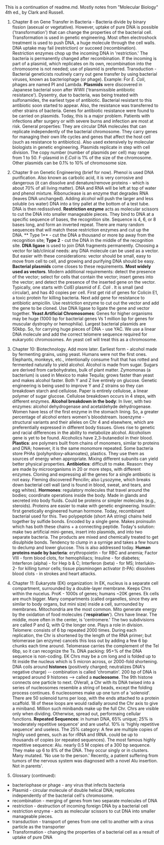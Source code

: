 This is a continuation of readme.md. Mostly notes from "Molecular Biology" 4th ed., by Clark and Russell.
1. Chapter 8 on Gene Transfer in Bacteria - Bacteria divide by binary fission (asexual or vegetative). However, uptake of pure DNA
is possible ('transformation') that can change the properties of the bacterial cell. Transformation is used in genetic engineering.
Most often electroshock treatment is used to push DNA, a huge molecule through the cell walls. DNA uptake may fail (restriction) or 
succeed (recombination). Restriction enzymes chop up the incoming DNA in 'restriction.' The bacteria is permanently changed after 
recombination. If the incoming is part of a plasmid, which replicates on its own, recombination into the chromosome is not needed; 
use of plasmid is preferred. Transduction - Bacterial geneticists routinely carry out gene transfer by using bacterial viruses, known as bacteriophage (or phage). Example: For *E. Coli*, phages are named PI and Lambda. **Plasmids** were discovered in Japanese bacterial soon after WWII ('transmissible antibiotic resistance'). Dysentry, due to bacteria, was being treated with sulfonamides, the earliest type of antibiotic. Bacterial resistant to this antibiotic soon started to appear. Also, the resistance was transferred to other strains of bacteria. Genes for antibiotic resistance were found to be carried on plasmids. Today, this is a major problem. Patients with infections after surgery or with severe burns and infection are most at risk. General properties: They are circular DNA molecules that can replicate independently of the bacterial chromosome. They carry genes for managing their own life cycles and genes that affect the host cell (such as resistance to antibiotics). Also used extensively by molecular biologists in genetic engineering. Plasmids replicate in step with cell division. The copy number (number of plasmids per cell) may range from 1 to 50. F-plasmid in *E.Coli* is 1% of the size of the chromosome. Other plasmids can be 0.1% to 10% of chromosome size. 
2. Chapter 9 on Genetic Engineering (brief for now). Phenol is used DNA purification. Also known as carbolic acid, it is very corrosive and dangerous (it can dissolve and denature/remove proteins - which is about 70% of all living matter). DNA and RNA will be left at top of water and phenol mixture. Ribonuclease is an enzyme that degrades RNA (leaves DNA unchanged). Adding alcohol will push the larger and less soluble (vs water) DNA into a tiny pallet at the bottom of a test tube. DNA is then redissolved. **Restriction enzyme** acts as molecular scissors to cut the DNA into smaller manageable pieces. They bind to DNA at a specific sequence of bases, the recognition site. Sequence is 4, 6, or 8 bases long, and form an inverted repeat. There are many random sequences that will match these restriction enzymes and cut up the DNA. ** Type 1** - cut the DNA a thousand or more bp away from the recognition site; **Type 2** - cut the DNA in the middle of the recognition site. **DNA ligase** is used to join DNA fragments permanently. Choosing a vector for lab/clinical needs: any DNA molecule can be used as a vector. But easier with these considerations: vector should be small, easy to move from cell to cell, and growing and purifying DNA should be easy. **Bacterial plasmids** come closes to these requirements. **Most widely used as vectors**. Modern additional requirements: detect the presence of the vector; select for cells that contain the vector; insert genes into the vector; and detect the presence of the inserted gene on the vector. Typically, one starts with ColEI plasmid of *E. Coli* . It is small (and circular), and has 40 copies per cell. First get rid of genes for Colicin E1, a toxic protein for killing bacteria. Next add gene for resistance to antibiotic ampicilin. Use restriction enzyme to cut out the vector and add the gene to be cloned. Use DNA ligase to ligate the gene and vector together. **Yeast Artificial Chromosomes**: Genes for higher organisms may be huge (1000 bp for bacterial genes Vs 1 million bp for genes for muscular dystrophy or hemophilia). Largest bacterial plasmids are 50kbp. So, for carrying huge pieces of DNA - use YAC. We use a linear DNA molecule and add the correct telomere sequence required for eukaryotic chromosomes. An yeast cell will treat this as a chromosome. 
3. Chapter 10: Biotechnology. Add more later. Earliest form - alcohol made by fermenting grains, using yeast. Humans were not the first ones. Elephants, monkeys, etc., intentionally consume fruit that has rotted and fermented naturally to yield alcohol. Alcohol is made from sugar. Sugars are  derived from carbohydrates, bulk of plant matter. Zymomonas (a bacterium) is used in Mexico to make Tequila; grows faster than yeast and makes alcohol faster. Both Y and Z live entirely on glucose. Genetic engineering is being used to improve Y and Z strains so they can breakdown starch and cellulose. Paper is entirely cellulose, a linear polymer of sugar glucose. Cellulose breakdown occurs in 4 steps, with different enzymes. **Alcohol breakdown in the body**: In liver, with two enzymes: alcohol dehydrogenase and acetaldehyde dehydrogenase. Women have less of the first enzyme in the stomach lining. So, a greater percentage of alcohol enters women's bloodstream. Isoenzyme - structural variants and their alleles on Chr 4 and elsewhere, which are preferentially expressed in different body tissues. Gives rise to genetic and racial differences in the ability to metabolize alcohol. Alcoholism gene is yet to be found. Alcoholics have 2,3-butanediol in their blood. **Plastics**: are polymers built from chains of monomers, similar to proteins and DNA; however, it is the same monomore repeated. Some bacteria store PHAs (polyhyrdoxy-alkanoates), plastics. They use them as sources of energy when appropriate. Mixing different subunits can yield better physical properties. **Antibiotics**: difficult to make. Reason: they are made by microorganisms in 20 or more steps, with different enzymes. Cloning and expressing all the genes for a single antibiotic is not easy. Fleming discovered Pencilin; also Lysozyme, which breaks down bacterial cell wall (and is found in blood, sweat, and tears, and egg whites). **Hormones**: regulatory molecules that travel around the bodies; coordinate operations inside the body. Made in glands and secreted into body fluids. Could be proteins or simpler molecules (e.g., steroids). Proteins are easier to make with genetic engineering. Insulin: first genetically engineered human hormone. Today, recombinant bacterial used for this. Two polypeptide (short AA string) chains held together by sulfide bonds. Encoded by a single gene. Makes proinsulin which has both these chains + a connecting peptide. Today's solution: make two artificial mini-genes, insert into plasmids, and into two separate bacteria. The products are mixed and chemically treated to get disulphide bonds. Tendency to clump in a syrnige and takes a few hours to declump and lower glucose. This is also addressed today. **Human proteins made by bacteria**: erythropoietin - for RBC and anemia; Factor VIII - form blood clots, for hemophiliacs; Insuline - for diabetes; Interferon (alpha) - for Hep b & C; Interferon (beta) - for MS; Interlukin-2- for killing tumor cells; tissue plasminogen activator (t-PA): dissolves blood clots - in strokes and heart attacks. 
4. Chapter 11: Eukaryote (EK) organization: In EK, nucleus is a separate cell compartment, surrounded by a double-layer membrane. Keeps Chrs within the nucelus. ProK - 1000s of genes; humans ~20K genes. Ek cells are much bigger. Many compartments (called organelles, since they are similar to body organs, but mini size) inside a cell, surrounded by membranes. Mitochondria are the most common. Mito generate energy by the oxidation of food molecules ('**respiration**'). Chrs have linear. The middle, more often in the center, is 'centromere.' The two subdivisions are called P and Q, with Q the longer one. Plays a role in division. Telomere: consists of 6 bp repeated 2000 times. During each replication, the Chr is shortened by the length of the RNA primer; but telomerase (an enzyme) cancels this loss out by adding a few 6 bp chunks each time around. Telomerase carries the complement of the Tel 6bp, so it can recognize the Ts. DNA packing: 95+% of the DNA sequence is non-coding. EK Chrs may be a cm long and is folded up to fit inside the nucleus which is 5 micron across, or 2000-fold shortening. DNA coils around **histones** (positively charged; neutralizes DNA's negative charge) -- combination is called 'chromatin'. 200 bp of DNA is wrapped around 9 histones --> called a **nucleosome**. The 9th histone connects one particle to next. OVerall, a Chr with its DNA twised into a series of nucleosomes resemble a string of beads, except the folding process continues. 6 nucleosomes make up one turn of a 'solenoid'. There are 50 solenoid turns per loop, with the ends attached to a protein scaffold. 18 of these loops are would radially around the Chr axis to give a miniband. Million such minibands make up the full Chr. Chrs are visible only when dividing. Otherwise, spread out, performaing cellular functions. **Repeated Sequences**: in human DNA, 65% unique; 25% is 'moderately repetitive sequence' and are useful. 10% is 'highly repetitive sequence' and useless. The 25% category: A few are multiple copies of highly used genes, such as for rRNA and tRNA. could be up to thousands of copies (or repeated sequences). The most famous highly repetitive sequence: Alu. nearly 0.5 M copies of a 300 bp sequence. They make up 6 to 8% of the DNA. They occur singly or in clusters. Many mutated. 'No use to the person.' Recently, a patient suffering from tumors of the nervous system was diagnosed with a novel Alu insertion. Not in parents'. 


12.  Glossary (continued): 
* bacteriophase or phage - any virus that infects bacteria
* Plasmid - circular molecule of double helical DNA; replicates independently of the bacterial cell's chromosome. 
* recombination - merging of genes from two separate molecules of DNA
* restriction - destruction of incoming foreign DNA by a bacterial cell
* restriction enzyme - acts as molecular scissors to cut DNA into smaller manageable pieces. 
* transduction - transport of genes from one cell to another with a virus particle as the transporter
* Transformation - changing the properties of a bacterial cell as a result of uptake of pure DNA

